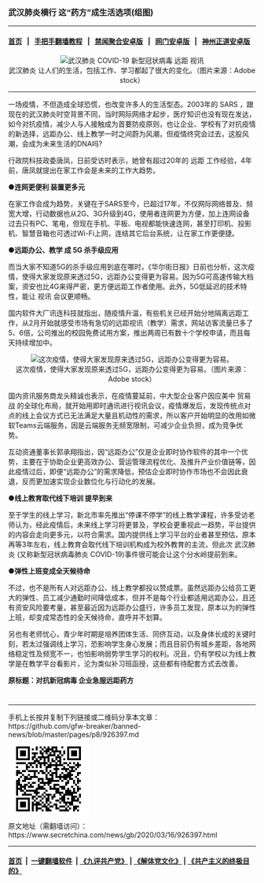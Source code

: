 ### 武汉肺炎横行 这“药方”成生活选项(组图)
------------------------

#### [首页](https://github.com/gfw-breaker/banned-news/blob/master/README.md) &nbsp;&nbsp;|&nbsp;&nbsp; [手把手翻墙教程](https://github.com/gfw-breaker/guides/wiki) &nbsp;&nbsp;|&nbsp;&nbsp; [禁闻聚合安卓版](https://github.com/gfw-breaker/bn-android) &nbsp;&nbsp;|&nbsp;&nbsp; [网门安卓版](https://github.com/oGate2/oGate) &nbsp;&nbsp;|&nbsp;&nbsp; [神州正道安卓版](https://github.com/SzzdOgate/update) 



<div class="article_right" style="fone-color:#000">
 <p style="text-align: center;">
  <img alt="武汉肺炎 COVID-19 新型冠状病毒 远距 视讯" src="//img3.secretchina.com/pic/2020/3-16/p2648982a822453534-ss.jpg"/>
  <br>
   <span href="https://zh.wikipedia.org/wiki/2019%E5%86%A0%E7%8A%B6%E7%97%85%E6%AF%92%E7%97%85%E7%96%AB%E6%83%85">
    武汉肺炎
   </span>
   让人们的生活，包括工作、学习都起了很大的变化。（图片来源：Adobe stock）
   <span id="hideid" name="hideid" style="color:red;display:none;">
    <span href="https://www.secretchina.com">
    </span>
   </span>
  </br>
 </p>
 <div id="txt-mid1-t21-2017">
  

---


  </div>
 </div>
 <p>
  一场疫情，不但造成全球恐慌，也改变许多人的生活型态。2003年的
  <span href="https://zh.wikipedia.org/wiki/SARS%E4%BA%8B%E4%BB%B6">
   SARS
  </span>
  ，跟现在的武汉肺炎时空背景不同，当时网际网络才起步，医疗知识也没有现在发达，如今对抗疫情，减少人与人接触成为首要防疫原则，也让企业、学校有了对抗疫情的新选择，远距办公、线上教学一时之间蔚为风潮，但疫情终究会过去，这股风潮，会成为未来生活的DNA吗?
  <span id="hideid" name="hideid" style="color:red;display:none;">
   <span href="https://www.secretchina.com">
   </span>
  </span>
 </p>
 <p>
  行政院科技政委唐凤，日前受访时表示，她曾有超过20年的
  <span href="https://www.secretchina.com/news/gb/tag/远距" target="_blank">
   远距
  </span>
  工作经验，4年前，唐凤就提出在家工作会是未来的工作大趋势。
 </p>
 <p>
  <strong>
   ●连网更便利 装置更多元
  </strong>
 </p>
 <p>
  在家工作会成为趋势，关键在于SARS至今，已超过17年，不仅网际网络普及、频宽大增，行动数据也从2G、3G升级到4G，使用者连网更为方便，加上连网设备过去只有PC、笔电，但现在手机、平板、电视都能快速连网，甚至打印机、投影机、智慧音箱也可透过Wi-Fi上网，连结其它后台系统，让在家工作更便捷。
 </p>
 <p>
  <strong>
   ●远距办公、教学 成
   <span href="https://zh.wikipedia.org/wiki/5G">
    5G
   </span>
   杀手级应用
  </strong>
 </p>
 <p>
  而当大家不知道5G的杀手级应用到底在哪时，《华尔街日报》日前也分析，这次疫情，使得大家发现原来透过5G，远距办公变得更为容易。因为5G可高速传输大档案，资安也比4G来得严密，更方便远距工作者使用。此外，5G低延迟的技术特性，能让
  <span href="https://www.secretchina.com/news/gb/tag/视讯" target="_blank">
   视讯
  </span>
  会议更顺畅。
 </p>
 <p>
  国内软件大厂讯连科技就指出，随疫情升温，有些机关已经开始分地隔离远距工作，从2月开始就感受市场有急切的远距视讯（教学）需求，网站访客流量已多了5、6倍，公司推出的校园免费试用方案，推出两周已有数十个学校申请，而且每天持续增加中。
 </p>
 <p style="text-align: center;">
  <img alt="这次疫情，使得大家发现原来透过5G，远距办公变得更为容易。" src="//img3.secretchina.com/pic/2020/3-16/p2649001a927220399-ss.jpg"/>
  <br>
   这次疫情，使得大家发现原来透过5G，远距办公变得更为容易。（图片来源：Adobe stock）
  </br>
 </p>
 <p>
  国内资讯服务商龙头精诚也表示，在疫情蔓延前，中大型企业客户因应美中
  <span href="https://www.secretchina.com/news/gb/tag/贸易战" target="_blank">
   贸易战
  </span>
  的全球化布局，就开始用即时通讯进行视讯会议，疫情爆发后，发现传统点对点的线上会议方式已无法满足大量且机动性的需求，所以客户开始明显的改用如微软Teams云端服务，因是云端服务无频宽限制，可减少企业负担，成为竞争优势。
 </p>
 <p>
  互动资通董事长郭承翔指出，因“远距办公”仅是企业即时协作软件的其中一个优势，主要在于协助企业更高效办公、营运管理流程优化、及推升产业价值链等，因此疫情过后，即便“远距办公”的需求降低，预估企业即时协作市场也不会因此衰退，反而更加速实现企业数位化与行动化的发展。
 </p>
 <p>
  <strong>
   ●线上教育取代线下培训 提早到来
  </strong>
 </p>
 <p>
  至于学生的线上学习，新北市率先推出“停课不停学”的线上教学课程，许多受访老师认为，经此疫情后，未来线上学习将更普及，学校会更重视此一趋势，平台提供的内容会走向更多元，以符合需求。国内提供线上学习平台的业者甚至预估，原本再等3年左右，线上教育会取代线下培训机构成为校外教育的主流，但此次
  <span href="https://www.secretchina.com/news/gb/tag/武汉肺炎" target="_blank">
   武汉肺炎
  </span>
  (又称新型冠状病毒肺炎 COVID-19)事件很可能会让这个分水岭提前到来。
 </p>
 <p>
  <strong>
   ●弹性上班变成全天候待命
  </strong>
 </p>
 <p>
  不过，也不是所有人对远距办公、线上教学都投以赞成票。虽然远距办公给员工更大的弹性、员工减少通勤时间降低成本，但并不是每个行业都适用远距办公，且还有资安风险要考量，甚至最近因为远距办公盛行，许多员工发现，原本以为的弹性上班，却变成常态性的全天候待命，直呼并不划算。
 </p>
 <p>
  另也有老师忧心，青少年时期是培养团体生活、同侪互动，以及身体长成的关键时刻，若太过强调线上学习，恐影响学生身心发展；而且目前仍有城乡差距，各地网络稳定性及频宽不一，也怕影响弱势学生学习的权利。况且，仍有学校以为线上教学是在教学平台看影片，沦为类似补习班函授，这些都有待配套方式去改善。
 </p>
 <p>
  <strong>
   原标题：对抗新冠病毒 企业急服远距药方
  </strong>
  <center>
   <div>
    <div id="txt-mid2-t22-2017" style="display: block;  max-height: 351px;  overflow: hidden;">
     <div id="SC-21xxx">
     </div>
     <ins class="adsbygoogle" data-ad-client="ca-pub-1276641434651360" data-ad-format="auto" data-ad-slot="4301710469" data-full-width-responsive="true" style="display:block">
     </ins>
    </div>
   </div>
  </center>
  <div style="padding-top:12px;">
  </div>
 </p>
</div>

<hr/>
手机上长按并复制下列链接或二维码分享本文章：<br/>
https://github.com/gfw-breaker/banned-news/blob/master/pages/p8/926397.md <br/>
<a href='https://github.com/gfw-breaker/banned-news/blob/master/pages/p8/926397.md'><img src='https://github.com/gfw-breaker/banned-news/blob/master/pages/p8/926397.md.png'/></a> <br/>
原文地址（需翻墙访问）：https://www.secretchina.com/news/gb/2020/03/16/926397.html


------------------------
#### [首页](https://github.com/gfw-breaker/banned-news/blob/master/README.md) &nbsp;|&nbsp; [一键翻墙软件](https://github.com/gfw-breaker/nogfw/blob/master/README.md) &nbsp;| [《九评共产党》](https://github.com/gfw-breaker/9ping.md/blob/master/README.md#九评之一评共产党是什么) | [《解体党文化》](https://github.com/gfw-breaker/jtdwh.md/blob/master/README.md) | [《共产主义的终极目的》](https://github.com/gfw-breaker/gczydzjmd.md/blob/master/README.md)


<img src='http://gfw-breaker.win/banned-news/pages/p8/926397.md' width='0px' height='0px'/>